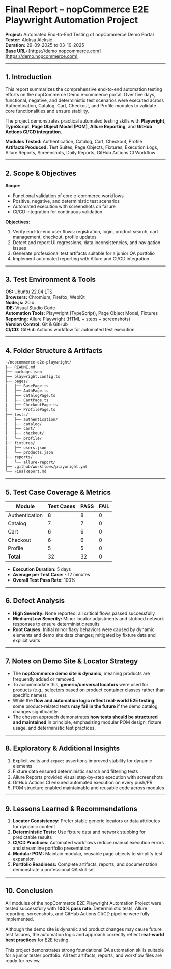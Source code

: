 
# Final Report – nopCommerce E2E Playwright Automation Project

**Project:** Automated End-to-End Testing of nopCommerce Demo Portal  
**Tester:** Aleksa Aleksić  
**Duration:** 29-09-2025 to 03-10-2025  
**Base URL:** [https://demo.nopcommerce.com](https://demo.nopcommerce.com)

---

## 1. Introduction

This report summarizes the comprehensive end-to-end automation testing efforts on the nopCommerce Demo e-commerce portal. Over five days, functional, negative, and deterministic test scenarios were executed across Authentication, Catalog, Cart, Checkout, and Profile modules to validate core functionalities and ensure stability.

The project demonstrates practical automated testing skills with **Playwright**, **TypeScript**, **Page Object Model (POM)**, **Allure Reporting**, and **GitHub Actions CI/CD integration**.

**Modules Tested:** Authentication, Catalog, Cart, Checkout, Profile  
**Artifacts Produced:** Test Suites, Page Objects, Fixtures, Execution Logs, Allure Reports, Screenshots, Daily Reports, GitHub Actions CI Workflow

---

## 2. Scope & Objectives

**Scope:**

- Functional validation of core e-commerce workflows  
- Positive, negative, and deterministic test scenarios  
- Automated execution with screenshots on failure  
- CI/CD integration for continuous validation

**Objectives:**

1. Verify end-to-end user flows: registration, login, product search, cart management, checkout, profile updates  
2. Detect and report UI regressions, data inconsistencies, and navigation issues  
3. Generate professional test artifacts suitable for a junior QA portfolio  
4. Implement automated reporting with Allure and CI/CD integration  

---

## 3. Test Environment & Tools

**OS:** Ubuntu 22.04 LTS  
**Browsers:** Chromium, Firefox, WebKit  
**Node.js:** 20.x  
**IDE:** Visual Studio Code  
**Automation Tools:** Playwright (TypeScript), Page Object Model, Fixtures  
**Reporting:** Allure Playwright (HTML + steps + screenshots)  
**Version Control:** Git & GitHub  
**CI/CD:** GitHub Actions workflow for automated test execution  

---

## 4. Folder Structure & Artifacts

```bash
~/nopcommerce-e2e-playwright/
├── README.md
├── package.json
├── playwright.config.ts
├── pages/
│   ├── BasePage.ts
│   ├── AuthPage.ts
│   ├── CatalogPage.ts
│   ├── CartPage.ts
│   ├── CheckoutPage.ts
│   └── ProfilePage.ts
├── tests/
│   ├── authentication/
│   ├── catalog/
│   ├── cart/
│   ├── checkout/
│   └── profile/
├── fixtures/
│   ├── users.json
│   └── products.json
├── reports/
│   └── allure-report/
├── .github/workflows/playwright.yml
└── FinalReport.md
```

---

## 5. Test Case Coverage & Metrics

| Module          | Test Cases | PASS | FAIL |
|-----------------|------------|------|------|
| Authentication  | 8          | 8    | 0    |
| Catalog         | 7          | 7    | 0    |
| Cart            | 6          | 6    | 0    |
| Checkout        | 6          | 6    | 0    |
| Profile         | 5          | 5    | 0    |
| **Total**       | 32         | 32   | 0    |

- **Execution Duration:** 5 days  
- **Average per Test Case:** ~12 minutes  
- **Overall Test Pass Rate:** 100%  

---

## 6. Defect Analysis

- **High Severity:** None reported; all critical flows passed successfully  
- **Medium/Low Severity:** Minor locator adjustments and stubbed network responses to ensure deterministic results  
- **Root Causes:** Initial minor flaky behaviors were caused by dynamic elements and demo site data changes; mitigated by fixture data and explicit waits  

---

## 7. Notes on Demo Site & Locator Strategy

- The **nopCommerce demo site is dynamic**, meaning products are frequently added or removed.  
- To accommodate this, **generic/universal locators** were used for products (e.g., selectors based on product container classes rather than specific names).  
- While the **flow and automation logic reflect real-world E2E testing**, some product-related tests **may fail in the future** if the demo catalog changes significantly.  
- The chosen approach demonstrates **how tests should be structured and maintained** in principle, emphasizing modular POM design, fixture usage, and deterministic test practices.  

---

## 8. Exploratory & Additional Insights

1. Explicit waits and `expect` assertions improved stability for dynamic elements  
2. Fixture data ensured deterministic search and filtering tests  
3. Allure Reports provided visual step-by-step execution with screenshots  
4. GitHub Actions CI ensured automated execution on every push/PR  
5. POM structure enabled maintainable and reusable code across modules  

---

## 9. Lessons Learned & Recommendations

1. **Locator Consistency:** Prefer stable generic locators or data attributes for dynamic content  
2. **Deterministic Tests:** Use fixture data and network stubbing for predictable results  
3. **CI/CD Practices:** Automated workflows reduce manual execution errors and streamline portfolio presentation  
4. **Modular POM:** Maintain modular, reusable page objects to simplify test expansion  
5. **Portfolio Readiness:** Complete artifacts, reports, and documentation demonstrate a professional QA skill set  

---

## 10. Conclusion

All modules of the nopCommerce E2E Playwright Automation Project were tested successfully with **100% pass rate**. Deterministic tests, Allure reporting, screenshots, and GitHub Actions CI/CD pipeline were fully implemented.  

Although the demo site is dynamic and product changes may cause future test failures, the automation logic and approach correctly reflect **real-world best practices** for E2E testing.  

This project demonstrates strong foundational QA automation skills suitable for a junior tester portfolio. All test artifacts, reports, and workflow files are ready for review.
